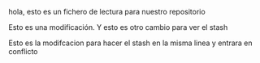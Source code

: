 hola, esto es un fichero de lectura para nuestro repositorio

Esto es una modificación. Y esto es otro cambio para ver el stash

Esto es la modifcacion para hacer el stash en la misma linea y entrara en conflicto
